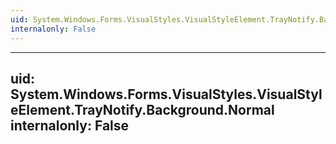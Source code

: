 ```yaml
---
uid: System.Windows.Forms.VisualStyles.VisualStyleElement.TrayNotify.Background
internalonly: False
---
```


---
uid: System.Windows.Forms.VisualStyles.VisualStyleElement.TrayNotify.Background.Normal
internalonly: False
---

